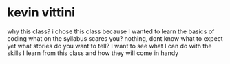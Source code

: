 # kevin vittini
why this class? 
i chose this class because I wanted to learn the basics of coding 
what on the syllabus scares you? nothing, dont know what to expect yet
what stories do you want to tell? I want to see what I can do with the skills I learn from this class and how they will come in handy
